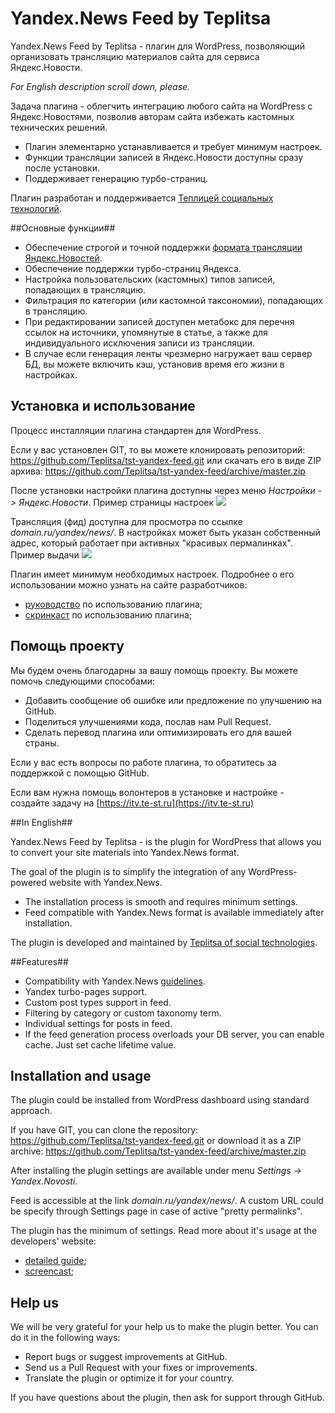 # Yandex.News Feed by Teplitsa #

Yandex.News Feed by Teplitsa - плагин для WordPress, позволяющий организовать трансляцию материалов сайта для сервиса Яндекс.Новости.

_For English description scroll down, please._

Задача плагина - облегчить интеграцию любого сайта на WordPress с Яндекс.Новостями, позволив авторам сайта избежать кастомных технических решений.

* Плагин элементарно устанавливается и требует минимум настроек.
* Функции трансляции записей в Яндекс.Новости доступны сразу после установки.
* Поддерживает генерацию турбо-страниц.

Плагин разработан и поддерживается [Теплицей социальных технологий](http://te-st.ru/).


##Основные функции##

* Обеспечение строгой и точной поддержки [формата трансляции Яндекс.Новостей](http://help.yandex.ru/news/info-for-mass-media.xml).
* Обеспечение поддержки турбо-страниц Яндекса.
* Настройка пользовательских (кастомных) типов записей, попадающих в трансляцию.
* Фильтрация по категории (или кастомной таксономии), попадающих в трансляцию.
* При редактировании записей доступен метабокс для перечня ссылок на источники, упомянутые в статье, а также для индивидуального исключения записи из трансляции.
* В случае если генерация ленты чрезмерно нагружает ваш сервер БД, вы можете включить кэш, установив время его жизни в настройках.

## Установка и использование ##

Процесс инсталляции плагина стандартен для WordPress.

Если у вас установлен GIT, то вы можете клонировать репозиторий: https://github.com/Teplitsa/tst-yandex-feed.git
или скачать его в виде ZIP архива: https://github.com/Teplitsa/tst-yandex-feed/archive/master.zip

После установки настройки плагина доступны через меню _Настройки -> Яндекс.Новости_. Пример страницы настроек
![](https://itv.te-st.ru/wp-content/uploads/screen-2.png)

Трансляция (фид) доступна для просмотра по ссылке _domain.ru/yandex/news/_. В настройках может быть указан собственный адрес, который работает при активных "красивых пермалинках". Пример выдачи
![](https://itv.te-st.ru/wp-content/uploads/screen-1.png)

Плагин имеет минимум необходимых настроек. Подробнее о его использовании можно узнать на сайте разработчиков:
* [руководство](https://te-st.ru/2014/12/02/wordpress-and-yandex-news/) по использованию плагина;
* [скринкаст](https://te-st.ru/2014/04/08/screencast-yandex-news-plugin/) по использованию плагина; 


## Помощь проекту ##

Мы будем очень благодарны за вашу помощь проекту. Вы можете помочь следующими способами:

* Добавить сообщение об ошибке или предложение по улучшению на GitHub.
* Поделиться улучшениями кода, послав нам Pull Request.
* Сделать перевод плагина или оптимизировать его для вашей страны.

Если у вас есть вопросы по работе плагина, то обратитесь за поддержкой с помощью GitHub.

Если вам нужна помощь волонтеров в установке и настройке - создайте задачу на [https://itv.te-st.ru](https://itv.te-st.ru)

##In English##

Yandex.News Feed by Teplitsa - is the plugin for WordPress that allows you to convert your site materials  into Yandex.News format.

The goal of the plugin is to simplify the integration of any WordPress-powered website with Yandex.News.

* The installation process is smooth and requires minimum settings.
* Feed compatible with Yandex.News format is available immediately after installation.

The plugin is developed and maintained by [Teplitsa of social technologies](http://te-st.ru/).


##Features##

* Compatibility with Yandex.News [guidelines](http://help.yandex.ru/news/info-for-mass-media.xml).
* Yandex turbo-pages support.
* Custom post types support in feed.
* Filtering by category or custom taxonomy term.
* Individual settings for posts in feed.
* If the feed generation process overloads your DB server, you can enable cache. Just set cache lifetime value.

## Installation and usage ##

The plugin could be installed from WordPress dashboard using standard approach.

If you have GIT, you can clone the repository: https://github.com/Teplitsa/tst-yandex-feed.git
or download it as a ZIP archive: https://github.com/Teplitsa/tst-yandex-feed/archive/master.zip

After installing the plugin settings are available under menu _Settings -> Yandex.Novosti_.

Feed is accessible at the link _domain.ru/yandex/news/_. A custom URL could be specify through Settings page in case of active "pretty permalinks".

The plugin has the minimum of settings. Read more about it's usage at the developers' website:

* [detailed guide](https://te-st.ru/2014/12/02/wordpress-and-yandex-news/);
* [screencast](https://te-st.ru/2014/04/08/screencast-yandex-news-plugin/);


## Help us  ##

We will be very grateful for your help us to make the plugin better. You can do it in the following ways:

* Report bugs or suggest improvements at GitHub.
* Send us a Pull Request with your fixes or improvements.
* Translate the plugin or optimize it for your country.

If you have questions about the plugin, then ask for support through GitHub.


